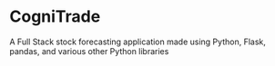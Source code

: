 # CogniTrade
A Full Stack stock forecasting application made using Python, Flask, pandas, and various other Python libraries
